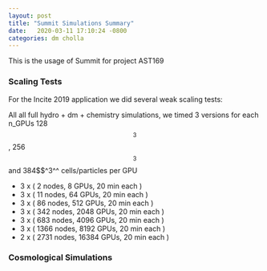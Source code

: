 ```yaml
---
layout: post
title: "Summit Simulations Summary"
date:   2020-03-11 17:10:24 -0800
categories: dm cholla
---
```


This is the usage of Summit for project AST169


### Scaling Tests

For the Incite 2019 application we did several weak scaling tests:

All all full hydro + dm + chemistry simulations, we timed 3 versions for each n_GPUs 128$$^3$$, 256$$^3$$ and 384$$^3^^ cells/particles per GPU  


* 3 x ( 2 nodes,  8 GPUs,  20 min each )
* 3 x ( 11 nodes,  64 GPUs,  20 min each )
* 3 x ( 86 nodes,  512 GPUs,  20 min each )  
* 3 x ( 342 nodes,  2048 GPUs,  20 min each )
* 3 x ( 683 nodes,  4096 GPUs,  20 min each )  
* 3 x ( 1366 nodes,  8192 GPUs,  20 min each ) 
* 2 x ( 2731 nodes,  16384 GPUs,  20 min each )  


### Cosmological Simulations